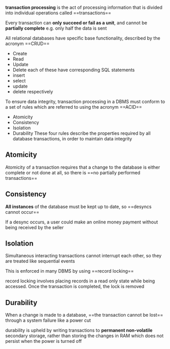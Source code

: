 **transaction processing** is the act of processing information that is divided into individual operations called ==transactions==

Every transaction can **only succeed or fail as a unit**, and cannot be **partially complete** e.g. only half the data is sent

All relational databases have specific base functionality, described by the acronym ==CRUD==
- Create
- Read
- Update
- Delete
each of these have corresponding SQL statements
- insert
- select
- update
- delete
respectively

To ensure data integrity, transaction processing in a DBMS must conform to a set of rules which are referred to using the acronym ==ACID==
- Atomicity
- Consistency
- Isolation
- Durability
These four rules describe the properties required by all database transactions, in order to maintain data integrity

## Atomicity

Atomicity of a transaction requires that a change to the database is either complete or not done at all, so there is ==no partially performed transactions==

## Consistency

**All instances** of the database must be kept up to date, so ==desyncs cannot occur==

If a desync occurs, a user could make an online money payment without being received by the seller

## Isolation

Simultaneous interacting transactions cannot interrupt each other, so they are treated like sequential events

This is enforced in many DBMS by using ==record locking==

record locking involves placing records in a read only state while being accessed. Once the transaction is completed, the lock is removed


## Durability

When a change is made to a database, ==the transaction cannot be lost== through a system failure like a power cut

durability is upheld by writing transactions to **permanent non-volatile** secondary storage, rather than storing the changes in RAM which does not persist when the power is turned off
